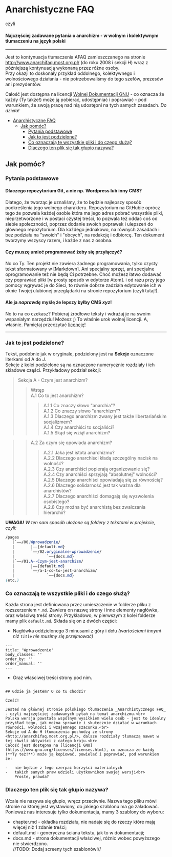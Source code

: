 # Anarchistyczne FAQ
czyli
#### Najczęściej zadawane pytania o anarchizm - w wolnym i kolektywnym tłumaczeniu na język polski

* * *

Jest to kontynuacja tłumaczenia AFAQ zamieszczanego na stronie <http://www.anarchifaq.most.org.pl/> (do roku 2008 i sekcji H) wraz z późniejszą kontynuacją wykonaną przez różne osoby.\
Przy okazji to doskonały przykład oddolnego, kolektywnego i wolnościowego działania - nie potrzebowaliśmy do tego szefów, prezesów ani prezydentów.

Całość jest dostępna na licencji [Wolnej Dokumentacji GNU](LICENSE) - co oznacza że każdy (Ty także!) może ją pobierać, udostępniać i poprawiać - pod warunkiem, że swoją pracę nad nią udostępni na tych samych zasadach.
_Do dzieła!_

<!-- TOC START min:1 max:3 link:true update:true -->
- [Anarchistyczne FAQ](#anarchistyczne-faq)
  - [Jak pomóc?](#jak-pomc)
    - [Pytania podstawowe](#pytania-podstawowe)
    - [Jak to jest podzielone?](#jak-to-jest-podzielone)
    - [Co oznaczają te wszystkie pliki i do czego służą?](#co-oznaczaj-te-wszystkie-pliki-i-do-czego-su)
    - [Dlaczego ten plik się tak głupio nazywa?](#dlaczego-ten-plik-si-tak-gupio-nazywa)

<!-- TOC END -->

## Jak pomóc?

### Pytania podstawowe

#### Dlaczego repozytorium Git, a nie np. Wordpress lub inny CMS?  

Dlatego, że tworząc je uznaliśmy, że to będzie najlepszy sposób podkreślenia jego wolnego charakteru. Repozytorium na GitHubie oprócz tego że pozwala każdej osobie która ma jego adres pobrać wszystkie pliki, nieprzetworzone i w postaci czystej treści, to pozwala też oddać coś od siebie społeczności, poprzez dodanie swoich poprawek i ulepszeń do głównego repozytorium. Dla każdego jednakowo, na równych zasadach i bez podziału na "swoich" i "obcych", na redakcję i odbiorcę. Ten dokument tworzymy wszyscy razem, i każde z nas z osobna.

#### Czy muszę umieć programować żeby się przyłączyć?

No co Ty. Ten projekt nie zawiera żadnego programowania, tylko czysty tekst sformatowany w [Markdown]. Ani specjalny sprzęt, ani specjalne oprogramowanie też nie będą Ci potrzebne. Choć możesz łatwo dodawać czy poprawiać pliki [w prosty sposób w edytorze Atom]. i od razu przy jego pomocy wgrywać je do Sieci, to równie dobrze zadziała edytowanie ich w oknie Twojej ulubionej przeglądarki na stronie repozytorium (czyli tutaj!).  

#### Ale ja _naprawdę_ myślę że lepszy byłby CMS _xyz_!  

No to na co czekasz? Pobieraj źródłowe teksty i wdrażaj je na swoim wspaniałym narzędziu! Możesz ;) To właśnie urok wolnej licencji. A, właśnie. Pamiętaj przeczytać [licencję!](LICENSE)

* * *

### Jak to jest podzielone?  

Tekst, podobnie jak w oryginale, podzielony jest na **Sekcje** oznaczone literkami od A do J.  
Sekcje z kolei podzielone są na oznaczone numerycznie rozdziały i ich składowe części. Przykładowy podział sekcji:  

>Sekcja A - Czym jest anarchizm?  
>> Wstęp  
>> A.1 Co to jest anarchizm?  
>>>A.1.1 Co znaczy słowo "anarchia"?  
A.1.2 Co znaczy słowo "anarchizm"?  
A.1.3 Dlaczego anarchizm zwany jest także libertariańskim socjalizmem?  
A.1.4 Czy anarchiści to socjaliści?  
A.1.5 Skąd się wziął anarchizm?  

>>A.2 Za czym się opowiada anarchizm?
>>> A.2.1 Jaka jest istota anarchizmu?  
A.2.2 Dlaczego anarchiści kładą szczególny nacisk na wolność?  
A.2.3 Czy anarchiści popierają organizowanie się?  
A.2.4 Czy anarchiści sprzyjają "absolutnej" wolności?  
A.2.5 Dlaczego anarchiści opowiadają się za równością?  
A.2.6 Dlaczego solidarność jest tak ważna dla anarchistów?  
A.2.7 Dlaczego anarchiści domagają się wyzwolenia osobistego?  
A.2.8 Czy można być anarchistą bez zwalczania hierarchii?  

**UWAGA!**
_W ten sam sposób ułożone są foldery z tekstami w projekcie, czyli:_

```css
/pages                            
   |`——/00.Wprowadzenie/
   |       |——{default.md}
   |       `——/02.oryginalne-wprowadzenie/
   |              `——{docs.md}
   |`—–/01.A--Czym-jest-anarchizm/   
   |       |——{default.md}
   |       `——/a-1-co-to-jest-anarchizm/
   |              `——{docs.md}
(etc.)
```
### Co oznaczają te wszystkie pliki i do czego służą?
Każda strona jest definiowana przez umieszczenie w folderze pliku z rozszerzeniem `*.md`.
Zawiera on nazwę strony i inne elementy nagłówka, oraz właściwą treść strony. Przykładowo, w pierwszym z kolei folderze mamy plik `default.md`.
Składa się on z dwóch części:
- Nagłówka oddzielonego 3 minusami z góry i dołu _(wartościami innymi niż `title` nie musimy się przejmować)_  

```
---
title: 'Wprowadzenie'
body_classes: ''
order_by: ''
order_manual: ''
---
```

- Oraz właściwej treści strony pod nim.

```

## Gdzie ja jestem? O co tu chodzi?

Cześć!

Jesteś na głównej stronie polskiego tłumaczenia _Anarchistycznego FAQ_ - czyli najczęściej zadawanych pytań na temat anarchizmu.<br>
Polska wersja powstała wspólnym wysiłkiem wielu osób - jest to idealny przykład tego, jak można sprawnie i skutecznie działać w warunkach równości, wolności i wzajemnego szacunku.<br>
Sekcje od A do H tłumaczenia pochodzą ze strony <http://anarchifaq.most.org.pl/>, dalsze rozdziały tłumaczą nawet w tej chwili aktywiści z całego kraju.<br>
Całość jest dostępna na [licencji GNU](https://www.gnu.org/licenses/licenses.html), co oznacza że każdy (**Ty też!**) może ją kopiować, powielać i poprawiać, pod warunkiem że:

-   nie będzie z tego czerpać korzyści materialnych
-   takich samych praw udzieli użytkownikom swojej wersji<br>
    Proste, prawda?    
````

### Dlaczego ten plik się tak głupio nazywa?
Wcale nie nazywa się głupio, wręcz przeciwnie. Nazwa tego pliku mówi stronie na której jest wystawiony, do jakiego szablonu ma go załadować. Ponieważ nas interesuje tylko dokumentacja, mamy 3 szablony do wyboru:
- chapter.md - okładka rozdziału, nie nadaje się do rzeczy które mają więcej niż 1 zdanie treści;
- default.md - generyczna ściana tekstu, jak to w dokumentacji;
- docs.md - strona dokumentacji właściwej, różnic wobec powyższego nie stwierdzono.  
//TODO: Dodaj screeny tych szablonów!//
